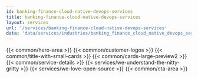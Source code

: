 ```yaml
---
id: banking-finance-cloud-native-devops-services
title: banking-finance-cloud-native-devops-services
layout: services
url: '/services/banking-finance-cloud-native-devops-services'
data: 'data/services/industries/banking_finance_cloud_native_devops_services.json'
---
```

{{< common/hero-area >}}
{{< common/customer-logos >}}
{{< common/title-with-small-cards >}}
{{< common/cards-large-preview2 >}}
{{< common/service-details >}}
{{< services/we-understand-the-nitty-gritty >}}
{{< services/we-love-open-source >}}
{{< common/cta-area >}}




